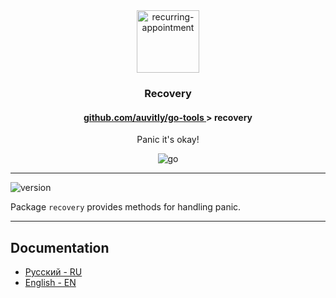 <div align="center">
  <img width="100" height="100" src="https://img.icons8.com/clouds/200/recurring-appointment.png" alt="recurring-appointment"/>
  <h3 align="center">Recovery</h3>
  <h4> <a href="./../README.md" align="center"> github.com/auvitly/go-tools </a> > <b>recovery</b></h4> 
  <p align="center">Panic it's okay!</p>
  <img src="https://img.shields.io/badge/go-%2300ADD8.svg?style=for-the-badge&logo=go&logoColor=white" alt="go">
</div>

---

<img src="https://img.shields.io/badge/version-0.0.1_alpha-orange" alt="version">

Package `recovery` provides methods for handling panic.

--- 

## Documentation

* [Русский - RU](docs/ru/main.md)
* [English - EN](docs/en/main.md)
